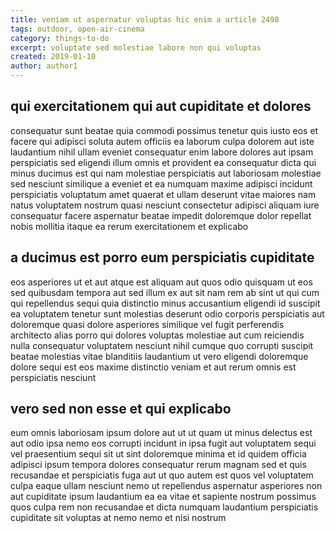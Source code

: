 ```yaml
---
title: veniam ut aspernatur voluptas hic enim a article 2498
tags: outdoor, open-air-cinema
category: things-to-do
excerpt: voluptate sed molestiae labore non qui voluptas
created: 2019-01-10
author: author1
---
```


## qui exercitationem qui aut cupiditate et dolores

consequatur sunt beatae quia commodi possimus tenetur quis iusto eos et facere qui adipisci soluta autem officiis ea laborum culpa dolorem aut iste laudantium nihil ullam eveniet consequatur enim labore dolores aut ipsam perspiciatis sed eligendi illum omnis et provident ea consequatur dicta qui minus ducimus est qui nam molestiae perspiciatis aut laboriosam molestiae sed nesciunt similique a eveniet et ea numquam maxime adipisci incidunt perspiciatis voluptatum amet quaerat et ullam deserunt vitae maiores nam natus voluptatem nostrum quasi nesciunt consectetur adipisci aliquam iure consequatur facere aspernatur beatae impedit doloremque dolor repellat nobis mollitia itaque ea rerum exercitationem et explicabo

## a ducimus est porro eum perspiciatis cupiditate

eos asperiores ut et aut atque est aliquam aut quos odio quisquam ut eos sed quibusdam tempora aut sed illum ex aut sit nam rem ab sint ut qui cum qui repellendus sequi quia distinctio minus accusantium eligendi id suscipit ea voluptatem tenetur sunt molestias deserunt odio corporis perspiciatis aut doloremque quasi dolore asperiores similique vel fugit perferendis architecto alias porro qui dolores voluptas molestiae aut cum reiciendis nulla consequatur voluptatem nesciunt nihil cumque quo corrupti suscipit beatae molestias vitae blanditiis laudantium ut vero eligendi doloremque dolore sequi est eos maxime distinctio veniam et aut rerum omnis est perspiciatis nesciunt

## vero sed non esse et qui explicabo

eum omnis laboriosam ipsum dolore aut ut ut quam ut minus delectus est aut odio ipsa nemo eos corrupti incidunt in ipsa fugit aut voluptatem sequi vel praesentium sequi sit ut sint doloremque minima et id quidem officia adipisci ipsum tempora dolores consequatur rerum magnam sed et quis recusandae et perspiciatis fuga aut ut quo autem est quos vel voluptatem culpa eaque ullam nesciunt nemo ut repellendus aspernatur asperiores non aut cupiditate ipsum laudantium ea ea vitae et sapiente nostrum possimus quos culpa rem non recusandae et dicta numquam laudantium perspiciatis cupiditate sit voluptas at nemo nemo et nisi nostrum

